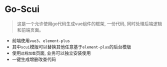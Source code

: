 # Go-Scui

> 这是一个允许使用go代码生成vue组件的框架, 一份代码, 同时处理后端逻辑和前端页面。

- 前端使用`vue3`、`element-plus`
- 其中`scui`模版可以替换其他任意基于`element-plus`的后台模版
- 使用`远程加载`页面, 业务可以独立安装使用
- 一键生成增删改查代码
